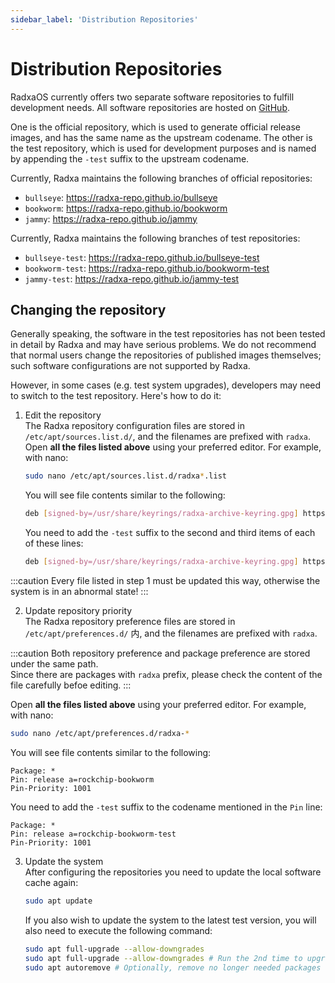 ```yaml
---
sidebar_label: 'Distribution Repositories'
---
```


# Distribution Repositories

RadxaOS currently offers two separate software repositories to fulfill development needs. All software repositories are hosted on [GitHub](https://github.com/radxa-repo).

One is the official repository, which is used to generate official release images, and has the same name as the upstream codename. The other is the test repository, which is used for development purposes and is named by appending the `-test` suffix to the upstream codename.

Currently, Radxa maintains the following branches of official repositories:

* `bullseye`: https://radxa-repo.github.io/bullseye
* `bookworm`: https://radxa-repo.github.io/bookworm
* `jammy`: https://radxa-repo.github.io/jammy

Currently, Radxa maintains the following branches of test repositories:

* `bullseye-test`: https://radxa-repo.github.io/bullseye-test
* `bookworm-test`: https://radxa-repo.github.io/bookworm-test
* `jammy-test`: https://radxa-repo.github.io/jammy-test

## Changing the repository

Generally speaking, the software in the test repositories has not been tested in detail by Radxa and may have serious problems. We do not recommend that normal users change the repositories of published images themselves; such software configurations are not supported by Radxa.

However, in some cases (e.g. test system upgrades), developers may need to switch to the test repository. Here's how to do it:

1. Edit the repository  
   The Radxa repository configuration files are stored in `/etc/apt/sources.list.d/`, and the filenames are prefixed with `radxa`.  
   Open **all the files listed above** using your preferred editor. For example, with nano:
   ```bash
   sudo nano /etc/apt/sources.list.d/radxa*.list
   ```
   You will see file contents similar to the following:
   ```bash
   deb [signed-by=/usr/share/keyrings/radxa-archive-keyring.gpg] https://radxa-repo.github.io/bookworm bookworm main
   ```
   You need to add the `-test` suffix to the second and third items of each of these lines:
   ```bash
   deb [signed-by=/usr/share/keyrings/radxa-archive-keyring.gpg] https://radxa-repo.github.io/bookworm-test bookworm-test main
   ```

:::caution
Every file listed in step 1 must be updated this way, otherwise the system is in an abnormal state!
:::

2. Update repository priority  
   The Radxa repository preference files are stored in `/etc/apt/preferences.d/` 内, and the filenames are prefixed with `radxa`.  

:::caution
Both repository preference and package preference are stored under the same path.  
Since there are packages with `radxa` prefix, please check the content of the file carefully befoe editing.
:::

   Open **all the files listed above** using your preferred editor. For example, with nano:
   ```bash
   sudo nano /etc/apt/preferences.d/radxa-*
   ```
   You will see file contents similar to the following:
   ```
   Package: *
   Pin: release a=rockchip-bookworm
   Pin-Priority: 1001
   ```
   You need to add the `-test` suffix to the codename mentioned in the `Pin` line:
   ```
   Package: *
   Pin: release a=rockchip-bookworm-test
   Pin-Priority: 1001
   ```

3. Update the system  
   After configuring the repositories you need to update the local software cache again:
   ```bash
   sudo apt update
   ```
   If you also wish to update the system to the latest test version, you will also need to execute the following command:
   ```bash
   sudo apt full-upgrade --allow-downgrades
   sudo apt full-upgrade --allow-downgrades # Run the 2nd time to upgrade version pinned packages
   sudo apt autoremove # Optionally, remove no longer needed packages
   ```
